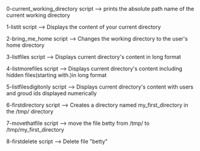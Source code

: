 0-current_working_directory script -->  prints the absolute path name of the current working directory

1-listit script --> Displays the content of your current directory

2-bring_me_home script --> Changes the working directory to the user's home directory

3-listfiles script --> Displays current directory's content in long format

4-listmorefiles script --> Displays current directory's content including hidden files(starting with.)in long format

5-listfilesdigitonly script --> Displays current directory's content with users and groud ids displayed numerically

6-firstdirectory script --> Creates a directory named my_first_directory in the /tmp/ directory

7-movethatfile script --> move the file betty from /tmp/ to /tmp/my_first_directory

8-firstdelete script --> Delete file "betty"
